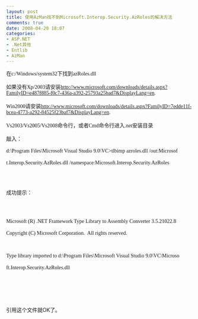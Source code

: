 ```yaml
---
layout: post
title: 使用AzMan找不到Microsoft.Interop.Security.AzRoles的解决方法
comments: true
date: 2008-04-20 18:07
categories:
- ASP.NET
- .Net其他
- Entlib
- AzMan
---
```


<p></p>
<p><font face="Verdana">在c:/Windows/system32下找到azRoles.dll<br /><br /></font><font face="Verdana">如果没有Xp/2003请安装<a id="ctl00_rs1_mainContentContainer_ctl04" onclick="javascript:Track('ctl00_rs1_mainContentContainer_ctl00|ctl00_rs1_mainContentContainer_ctl04',this);" href="http://www.microsoft.com/downloads/details.aspx?FamilyID=e487f885-f0c7-436a-a392-25793a25bad7&amp;DisplayLang=en">http://www.microsoft.com/downloads/details.aspx?FamilyID=e487f885-f0c7-436a-a392-25793a25bad7&amp;DisplayLang=en</a>.<br /><br /></font><font face="Verdana">Win2000请安装<a id="ctl00_rs1_mainContentContainer_ctl05" onclick="javascript:Track('ctl00_rs1_mainContentContainer_ctl00|ctl00_rs1_mainContentContainer_ctl05',this);" href="http://www.microsoft.com/downloads/details.aspx?FamilyID=7edde11f-bcea-4773-a292-84525f23baf7&amp;DisplayLang=en">http://www.microsoft.com/downloads/details.aspx?FamilyID=7edde11f-bcea-4773-a292-84525f23baf7&amp;DisplayLang=en</a>.<br /><br /></font><font face="Verdana">Vs2003/Vs2005/Vs2008命令行，或者Cmd命令行进入.net安装目录<br /><br /></font><font face="Verdana">敲入：<br /><br /></font><font face="Verdana"><font face="Verdana">d:\Program Files\Microsoft Visual Studio 9.0\VC&gt;tlbimp azroles.dll /out:Microsof<br /><br />t.Interop.Security.AzRoles.dll /namespace:Microsoft.Interop.Security.AzRoles<br /><br /></font></font></p>
<br /><p><font face="Verdana"><font face="Verdana">成功提示：<br /><br /></font></font><font face="Verdana"><font face="Verdana"></font></font></p>
<br /><p><font face="Verdana">Microsoft (R) .NET Framework Type Library to Assembly Converter 3.5.21022.8<br /><br />Copyright (C) Microsoft Corporation.  All rights reserved.</font></p>
<br /><p><font face="Verdana">Type library imported to d:\Program Files\Microsoft Visual Studio 9.0\VC\Microso<br /><br />ft.Interop.Security.AzRoles.dll<br /><br /></font></p>
<br /><p><br /><br />引用这个文件就OK了。</p>
<br />
